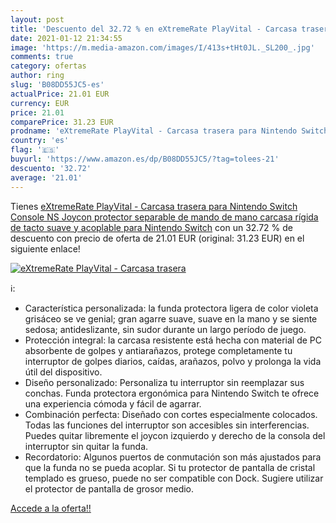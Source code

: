 ```yaml
---
layout: post
title: 'Descuento del 32.72 % en eXtremeRate PlayVital - Carcasa trasera '
date: 2021-01-12 21:34:55
image: 'https://m.media-amazon.com/images/I/413s+tHt0JL._SL200_.jpg'
comments: true
category: ofertas
author: ring
slug: 'B08DD55JC5-es'
actualPrice: 21.01 EUR
currency: EUR
price: 21.01
comparePrice: 31.23 EUR
prodname: 'eXtremeRate PlayVital - Carcasa trasera para Nintendo Switch Console  NS Joycon  protector separable de mando de mano  carcasa rígida de tacto suave y acoplable para Nintendo Switch'
country: 'es'
flag: '🇪🇸'
buyurl: 'https://www.amazon.es/dp/B08DD55JC5/?tag=tolees-21'
descuento: '32.72'
average: '21.01'
---
```


Tienes [eXtremeRate PlayVital - Carcasa trasera para Nintendo Switch Console  NS Joycon  protector separable de mando de mano  carcasa rígida de tacto suave y acoplable para Nintendo Switch](https://www.amazon.es/dp/B08DD55JC5/?tag=tolees-21) con un 32.72 % de descuento con precio de oferta de 21.01 EUR (original: 31.23 EUR) en el siguiente enlace!

[![eXtremeRate PlayVital - Carcasa trasera ](https://m.media-amazon.com/images/I/413s+tHt0JL._SL200_.jpg)](https://www.amazon.es/dp/B08DD55JC5/?tag=tolees-21)

ℹ️:

- Característica personalizada: la funda protectora ligera de color violeta grisáceo se ve genial; gran agarre suave, suave en la mano y se siente sedosa; antideslizante, sin sudor durante un largo período de juego.
- Protección integral: la carcasa resistente está hecha con material de PC absorbente de golpes y antiarañazos, protege completamente tu interruptor de golpes diarios, caídas, arañazos, polvo y prolonga la vida útil del dispositivo.
- Diseño personalizado: Personaliza tu interruptor sin reemplazar sus conchas. Funda protectora ergonómica para Nintendo Switch te ofrece una experiencia cómoda y fácil de agarrar.
- Combinación perfecta: Diseñado con cortes especialmente colocados. Todas las funciones del interruptor son accesibles sin interferencias. Puedes quitar libremente el joycon izquierdo y derecho de la consola del interruptor sin quitar la funda.
- Recordatorio: Algunos puertos de conmutación son más ajustados para que la funda no se pueda acoplar. Si tu protector de pantalla de cristal templado es grueso, puede no ser compatible con Dock. Sugiere utilizar el protector de pantalla de grosor medio.

[Accede a la oferta!!](https://www.amazon.es/dp/B08DD55JC5/?tag=tolees-21)
